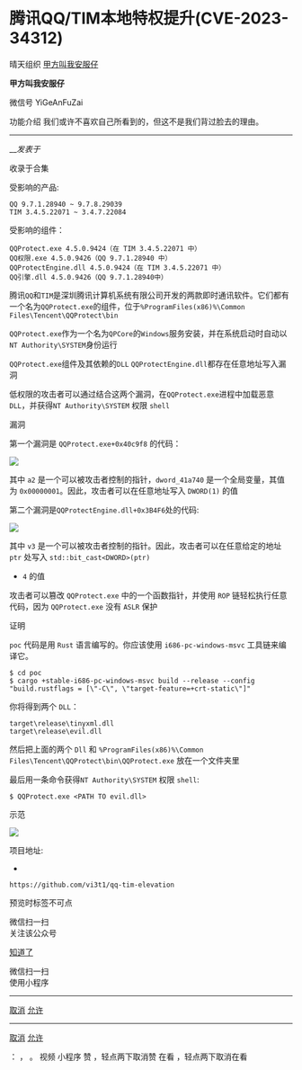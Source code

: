 #  腾讯QQ/TIM本地特权提升(CVE-2023-34312)

晴天组织  [ 甲方叫我安服仔 ](javascript:void\(0\);)

**甲方叫我安服仔** ![]()

微信号 YiGeAnFuZai

功能介绍 我们或许不喜欢自己所看到的，但这不是我们背过脸去的理由。

____

___发表于_

收录于合集

受影响的产品:  

    
    
    QQ 9.7.1.28940 ~ 9.7.8.29039  
    TIM 3.4.5.22071 ~ 3.4.7.22084

受影响的组件：

    
    
    QQProtect.exe 4.5.0.9424（在 TIM 3.4.5.22071 中）  
    QQ权限.exe 4.5.0.9426（QQ 9.7.1.28940 中）  
    QQProtectEngine.dll 4.5.0.9424（在 TIM 3.4.5.22071 中）  
    QQ引擎.dll 4.5.0.9426（QQ 9.7.1.28940中）  
    

腾讯`QQ`和`TIM`是深圳腾讯计算机系统有限公司开发的两款即时通讯软件。它们都有一个名为`QQProtect.exe`的组件，位于`%ProgramFiles(x86)%\Common
Files\Tencent\QQProtect\bin`

`QQProtect.exe`作为一个名为`QPCore`的`Windows`服务安装，并在系统启动时自动以`NT
Authority\SYSTEM`身份运行

`QQProtect.exe`组件及其依赖的`DLL` `QQProtectEngine.dll`都存在任意地址写入漏洞

低权限的攻击者可以通过结合这两个漏洞，在`QQProtect.exe`进程中加载恶意`DLL`，并获得`NT Authority\SYSTEM` 权限
`shell`

  

漏洞

第一个漏洞是 `QQProtect.exe+0x40c9f8` 的代码：

![](http://hk-proxy.gitwarp.com/https://raw.githubusercontent.com/tuchuang9/tc1/refs/heads/main/public/20230628191819.png)

其中 `a2` 是一个可以被攻击者控制的指针，`dword_41a740` 是一个全局变量，其值为 `0x00000001`。因此，攻击者可以在任意地址写入
`DWORD(1)` 的值

第二个漏洞是`QQProtectEngine.dll+0x3B4F6`处的代码:

![](http://hk-proxy.gitwarp.com/https://raw.githubusercontent.com/tuchuang9/tc1/refs/heads/main/public/20230628191829.png)

其中 `v3` 是一个可以被攻击者控制的指针。因此，攻击者可以在任意给定的地址 `ptr` 处写入 `std::bit_cast<DWORD>(ptr)`
+ `4` 的值

攻击者可以篡改 `QQProtect.exe` 中的一个函数指针，并使用 `ROP` 链轻松执行任意代码，因为 `QQProtect.exe` 没有
`ASLR` 保护

  

证明

`poc` 代码是用 `Rust` 语言编写的。你应该使用 `i686-pc-windows-msvc` 工具链来编译它。  

    
    
    $ cd poc  
    $ cargo +stable-i686-pc-windows-msvc build --release --config "build.rustflags = [\"-C\", \"target-feature=+crt-static\"]"

你将得到两个 `DLL`：

    
    
    target\release\tinyxml.dll  
    target\release\evil.dll

然后把上面的两个 `Dll` 和 `%ProgramFiles(x86)%\Common
Files\Tencent\QQProtect\bin\QQProtect.exe` 放在一个文件夹里

最后用一条命令获得`NT Authority\SYSTEM` 权限 `shell`:

    
    
    $ QQProtect.exe <PATH TO evil.dll>

  

示范

![](http://hk-proxy.gitwarp.com/https://raw.githubusercontent.com/tuchuang9/tc1/refs/heads/main/public/20230628191830.png)

  

项目地址:  

  * 

    
    
    https://github.com/vi3t1/qq-tim-elevation

  

预览时标签不可点

微信扫一扫  
关注该公众号

[知道了](javascript:;)

微信扫一扫  
使用小程序

****

[取消](javascript:void\(0\);) [允许](javascript:void\(0\);)

****

[取消](javascript:void\(0\);) [允许](javascript:void\(0\);)

： ， 。   视频 小程序 赞 ，轻点两下取消赞 在看 ，轻点两下取消在看

